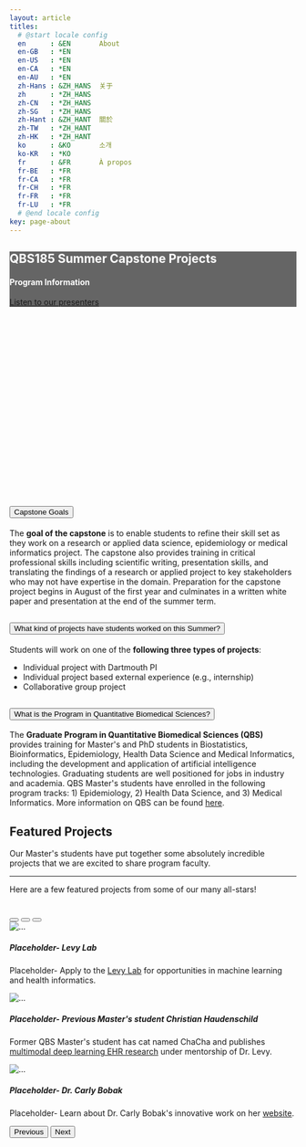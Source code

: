 ```yaml
---
layout: article
titles:
  # @start locale config
  en      : &EN       About
  en-GB   : *EN
  en-US   : *EN
  en-CA   : *EN
  en-AU   : *EN
  zh-Hans : &ZH_HANS  关于
  zh      : *ZH_HANS
  zh-CN   : *ZH_HANS
  zh-SG   : *ZH_HANS
  zh-Hant : &ZH_HANT  關於
  zh-TW   : *ZH_HANT
  zh-HK   : *ZH_HANT
  ko      : &KO       소개
  ko-KR   : *KO
  fr      : &FR       À propos
  fr-BE   : *FR
  fr-CA   : *FR
  fr-CH   : *FR
  fr-FR   : *FR
  fr-LU   : *FR
  # @end locale config
key: page-about
---
```

<link rel="stylesheet" href="https://cdnjs.cloudflare.com/ajax/libs/font-awesome/6.0.0/css/all.min.css" />
<link rel="stylesheet" href="https://fonts.googleapis.com/css2?family=Inter:wght@300;400;500;600;700&display=swap" />
<link rel="stylesheet" href="https://cdn.jsdelivr.net/npm/tw-elements/dist/css/index.min.css" />
<script src="https://cdn.tailwindcss.com"></script>
<script>
  tailwind.config = {
    theme: {
      extend: {
        fontFamily: {
          sans: ['Inter', 'sans-serif'],
        },
      }
    }
  }
</script>
<script src="https://cdn.jsdelivr.net/npm/tw-elements/dist/js/index.min.js"></script>

<!-- <script src="https://cdn.tailwindcss.com"></script> -->

<div
  class="p-12 text-center relative overflow-hidden bg-no-repeat bg-cover rounded-lg"
  style="
    background-image: url('https://user-images.githubusercontent.com/19698023/181514172-2568fc26-1711-47e0-b7d0-260f190e8834.jpeg');
    height: 400px;
  ">
  <div
    class="absolute top-0 right-0 bottom-0 left-0 w-full h-full overflow-hidden bg-fixed"
    style="background-color: rgba(0, 0, 0, 0.6)">
    <div class="flex justify-center items-center h-full">
      <div class="text-white">
        <h2 class="font-semibold text-4xl mb-4" style="color: white">QBS185 Summer Capstone Projects</h2>
        <h4 class="font-semibold text-xl mb-6" style="color: white">Program Information</h4>
        <a
          class="inline-block px-7 py-3 mb-1 border-2 border-gray-200 text-gray-200 font-medium text-sm leading-snug uppercase rounded hover:bg-black hover:bg-opacity-5 focus:outline-none focus:ring-0 transition duration-150 ease-in-out"
          href="/presenters"
          role="button"
          data-mdb-ripple="true"
          data-mdb-ripple-color="light">Listen to our presenters</a>
      </div>
    </div>
  </div>
</div>

<br>
<div class="grid grid-cols-2 gap-4">
  <div class="accordion" id="accordionExample">
    <div class="accordion-item bg-white border border-gray-200">
      <h2 class="accordion-header mb-0" id="headingOne">
        <button class="
          accordion-button
          relative
          flex
          items-center
          w-full
          py-4
          px-5
          text-base text-gray-800 text-left
          bg-white
          border-0
          rounded-none
          transition
          focus:outline-none
        " type="button" data-bs-toggle="collapse" data-bs-target="#collapseOne" aria-expanded="true"
          aria-controls="collapseOne">
          Capstone Goals
        </button>
      </h2>
      <div id="collapseOne" class="accordion-collapse collapse show" aria-labelledby="headingOne"
        data-bs-parent="#accordionExample">
        <div class="accordion-body py-4 px-5">
          The <strong>goal of the capstone</strong> is to enable students to refine their skill set as they work on a research or applied data science, epidemiology or medical informatics project. The capstone also provides training in critical professional skills including scientific writing, presentation skills, and translating the findings of a research or applied project to key stakeholders who may not have expertise in the domain. Preparation for the capstone project begins in August of the first year and culminates in a written white paper and presentation at the end of the summer term.
        </div>
      </div>
    </div>
    <div class="accordion-item bg-white border border-gray-200">
      <h2 class="accordion-header mb-0" id="headingTwo">
        <button class="
          accordion-button
          collapsed
          relative
          flex
          items-center
          w-full
          py-4
          px-5
          text-base text-gray-800 text-left
          bg-white
          border-0
          rounded-none
          transition
          focus:outline-none
        " type="button" data-bs-toggle="collapse" data-bs-target="#collapseTwo" aria-expanded="false"
          aria-controls="collapseTwo">
          What kind of projects have students worked on this Summer?
        </button>
      </h2>
      <div id="collapseTwo" class="accordion-collapse collapse" aria-labelledby="headingTwo"
        data-bs-parent="#accordionExample">
        <div class="accordion-body py-4 px-5">
          Students will work on one of the <strong>following three types of projects</strong>:
          <ul class="list-disc">
            <li>Individual project with Dartmouth PI</li>
            <li>Individual project based external experience (e.g., internship)</li>
            <li>Collaborative group project</li>
          </ul>
        </div>
      </div>
    </div>
    <div class="accordion-item bg-white border border-gray-200">
      <h2 class="accordion-header mb-0" id="headingThree">
        <button class="
          accordion-button
          collapsed
          relative
          flex
          items-center
          w-full
          py-4
          px-5
          text-base text-gray-800 text-left
          bg-white
          border-0
          rounded-none
          transition
          focus:outline-none
        " type="button" data-bs-toggle="collapse" data-bs-target="#collapseThree" aria-expanded="false"
          aria-controls="collapseThree">
          What is the Program in Quantitative Biomedical Sciences?
        </button>
      </h2>
      <div id="collapseThree" class="accordion-collapse collapse" aria-labelledby="headingThree"
        data-bs-parent="#accordionExample">
        <div class="accordion-body py-4 px-5">
          The <strong>Graduate Program in Quantitative Biomedical Sciences (QBS)</strong> provides training for Master's and PhD students in Biostatistics, Bioinformatics, Epidemiology, Health Data Science and Medical Informatics, including the development and application of artificial intelligence technologies. Graduating students are well positioned for jobs in industry and academia. QBS Master's students have enrolled in the following program tracks: 1) Epidemiology, 2) Health Data Science, and 3) Medical Informatics. More information on QBS can be found <a href="https://geiselmed.dartmouth.edu/qbs/">here</a>.
        </div>
      </div>
    </div>
  </div>

  <div id="carouselExampleCaptions" class="carousel slide relative" data-bs-ride="carousel">
    <div class="p-6 shadow-lg rounded-lg bg-white text-grey-700">
      <h2 class="font-semibold text-3xl mb-5">Featured Projects</h2>
      <p>
        Our Master's students have put together some absolutely incredible projects that we are excited to share program faculty.
      </p>
      <hr class="my-6 border-gray-300" />
      <p>
        Here are a few featured projects from some of our many all-stars!
      </p>
    </div>
    <div>
      <br>
    </div>
    <div class="carousel-indicators absolute right-0 bottom-0 left-0 flex justify-center p-0 mt-0 mb-2 py-2">
      <button
        type="button"
        data-bs-target="#carouselExampleCaptions"
        data-bs-slide-to="0"
        class="active"
        aria-current="true"
        aria-label="Slide 1"></button>
      <button
        type="button"
        data-bs-target="#carouselExampleCaptions"
        data-bs-slide-to="1"
        aria-label="Slide 2"></button>
      <button
        type="button"
        data-bs-target="#carouselExampleCaptions"
        data-bs-slide-to="2"
        aria-label="Slide 3"></button>
    </div>
    <div class="carousel-inner relative w-full overflow-hidden">
      <div class="carousel-item active relative float-left w-full">
        <img
          src="https://user-images.githubusercontent.com/19698023/181658028-55c8907e-f750-4d69-8ba7-14f4ca3f4f35.jpeg"
          class="block w-full"
          alt="..."
        />
        <div class="carousel-caption hidden md:block absolute text-center">
          <h5 class="text-xl text-white">Placeholder- Levy Lab</h5>
          <p>Placeholder- Apply to the <a href="https://levylab.host.dartmouth.edu/">Levy Lab</a> for opportunities in machine learning and health informatics.</p>
        </div>
      </div>
      <div class="carousel-item relative float-left w-full">
        <img
          src="https://user-images.githubusercontent.com/19698023/181657550-f9c375e1-7413-4046-9292-387731a3c8d8.jpeg"
          class="block w-full"
          alt="..."
        />
        <div class="carousel-caption hidden md:block absolute text-center">
          <h5 class="text-xl text-white">Placeholder- Previous Master's student Christian Haudenschild</h5>
          <p>Former QBS Master's student has cat named ChaCha and publishes <a href="/presenter_articles/1_Joshua_Levy.html">multimodal deep learning EHR research</a> under mentorship of Dr. Levy.</p>
        </div>
      </div>
      <div class="carousel-item relative float-left w-full">
        <img
          src="https://user-images.githubusercontent.com/19698023/181657854-47a08806-2d36-40b2-b86d-2d67fd36d1e3.jpeg"
          class="block w-full"
          alt="..."
        />
        <div class="carousel-caption hidden md:block absolute text-center">
          <h5 class="text-xl text-white">Placeholder- Dr. Carly Bobak</h5>
          <p>Placeholder- Learn about Dr. Carly Bobak's innovative work on her <a href="">website</a>.</p>
        </div>
      </div>
    </div>
    <button
      class="carousel-control-prev absolute top-0 bottom-0 flex items-center justify-center p-0 text-center border-0 hover:outline-none hover:no-underline focus:outline-none focus:no-underline left-0"
      type="button"
      data-bs-target="#carouselExampleCaptions"
      data-bs-slide="prev">
      <span class="carousel-control-prev-icon inline-block bg-no-repeat" aria-hidden="true"></span>
      <span class="visually-hidden">Previous</span>
    </button>
    <button
      class="carousel-control-next absolute top-0 bottom-0 flex items-center justify-center p-0 text-center border-0 hover:outline-none hover:no-underline focus:outline-none focus:no-underline right-0"
      type="button"
      data-bs-target="#carouselExampleCaptions"
      data-bs-slide="next">
      <span class="carousel-control-next-icon inline-block bg-no-repeat" aria-hidden="true"></span>
      <span class="visually-hidden">Next</span>
    </button>
  </div>
</div>
